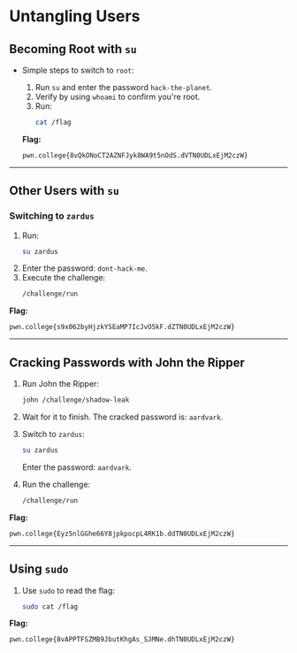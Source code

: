 # Untangling Users

## Becoming Root with `su`
- Simple steps to switch to `root`:
  1. Run `su` and enter the password `hack-the-planet`.
  2. Verify by using `whoami` to confirm you're root.
  3. Run:
     ```bash
     cat /flag
     ```
  
  **Flag:**
  ```
  pwn.college{8vQkONoCT2AZNFJyk8WA9t5nOdS.dVTN0UDLxEjM2czW}
  ```

---

## Other Users with `su`

### Switching to `zardus`
1. Run:
   ```bash
   su zardus
   ```
2. Enter the password: `dont-hack-me`.
3. Execute the challenge:
   ```bash
   /challenge/run
   ```

**Flag:**
```
pwn.college{s9x062byHjzkYSEaMP7IcJvO5kF.dZTN0UDLxEjM2czW}
```

---

## Cracking Passwords with John the Ripper
1. Run John the Ripper:
   ```bash
   john /challenge/shadow-leak
   ```

2. Wait for it to finish. The cracked password is: `aardvark`.

3. Switch to `zardus`:
   ```bash
   su zardus
   ```
   Enter the password: `aardvark`.

4. Run the challenge:
   ```bash
   /challenge/run
   ```

**Flag:**
```
pwn.college{Eyz5nlGGhe66Y8jpkpocpL4RK1b.ddTN0UDLxEjM2czW}
```

---

## Using `sudo`
1. Use `sudo` to read the flag:
   ```bash
   sudo cat /flag
   ```

**Flag:**
```
pwn.college{8vAPPTFSZMB9JbutKhgAs_SJMNe.dhTN0UDLxEjM2czW}
```
